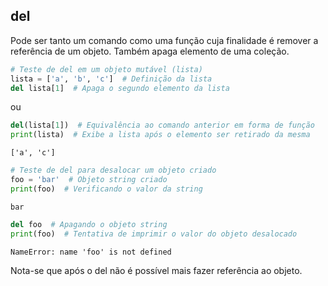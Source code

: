 ## del

Pode ser tanto um comando como uma função cuja finalidade é remover a
referência de um objeto. Também apaga elemento de uma coleção.

```python
# Teste de del em um objeto mutável (lista)
lista = ['a', 'b', 'c']  # Definição da lista
del lista[1]  # Apaga o segundo elemento da lista
```

ou

```python
del(lista[1])  # Equivalência ao comando anterior em forma de função
print(lista)  # Exibe a lista após o elemento ser retirado da mesma
```

```
['a', 'c']
```

```python
# Teste de del para desalocar um objeto criado
foo = 'bar'  # Objeto string criado
print(foo)  # Verificando o valor da string
```

```
bar
```

```python
del foo  # Apagando o objeto string
print(foo)  # Tentativa de imprimir o valor do objeto desalocado
```

```
NameError: name 'foo' is not defined
```

Nota-se que após o del não é possível mais fazer referência ao objeto.
